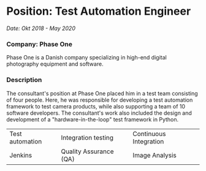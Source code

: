 # Position: Test Automation Engineer

*Date: Okt 2018 - May 2020*

### Company: Phase One

Phase One is a Danish company specializing in high-end digital photography equipment and software.

### Description

The consultant's position at Phase One placed him in a test team consisting of
four people. Here, he was responsible for developing a test automation framework
to test camera products, while also supporting a team of 10 software developers.
The consultant's work also included the design and development of a
"hardware-in-the-loop" test framework in Python.

<table>
    <tr>
        <td>Test automation</td>
        <td>Integration testing</td>
        <td>Continuous Integration</td>
    </tr>
    <tr>
        <td>Jenkins</td>
        <td>Quality Assurance (QA)</td>
        <td>Image Analysis</td>
    </tr>
</table>

